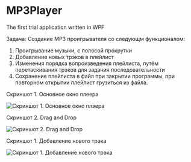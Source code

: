 # MP3Player
The first trial application written in WPF

Задача: Cоздание MP3 проигрывателя со следующм функционалом:
1) Проигрывание музыки, с полосой прокрутки
2) Добавление новых трэков в плейлист
3) Изменения порядка вопроизведения плейлиста, путём перетаскивания трэков для задания последовательности
4) Сохранение плейлиста в файл при закрытии программы, при повторном открытии плейлист грузиться из файла.

Скриншот 1. Основное окно плеера

![Скриншот 1. Основное окно плэера](http://ipic.su/img/img7/fs/Skrinshot1.1547037314.png)

Скриншот 2. Drag and Drop

![Скриншот 2. Drag and Drop](http://ipic.su/img/img7/fs/Skrinshot2.1547037643.png)

Скриншот 1. Добавление нового трэка

![Скриншот 1. Добавление нового трэка](http://ipic.su/img/img7/fs/Skrinshot3.1547037665.png)
